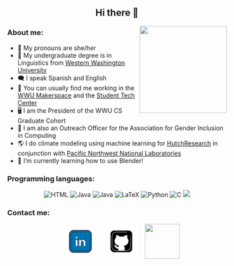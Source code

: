 ## <div align="center"> Hi there 👋 </div>

<!--
My name is Sarah, and I am currently a master's student at [Western Washington University](https://wwu.edu "Westerns Website"), studying [Computer Science](https://cs.wwu.edu "Westerns CS Department Site"). I am also a research assistant at [HutchResearch](https://fw.cs.wwu.edu/~hutchib2/hutchresearch.html "HutchResearch Site"). 
-->

<img align="right" width="200" height="200" src="https://media-exp1.licdn.com/dms/image/C5603AQG1G8irCF_9Yg/profile-displayphoto-shrink_800_800/0/1648967759132?e=1671667200&v=beta&t=oi9_9sBtuZPZ5lu4Gf4mp_afFDIRrD1jFILFfVUbRU8">

### About me:
- 🌺 My pronouns are she/her
- 📜 My undergraduate degree is in Linguistics from [Western Washington University](https://wwu.edu "Westerns Website")
- 🗨️ I speak Spanish and English
- 💼 You can usually find me working in the [WWU Makerspace](https://engineeringdesign.wwu.edu/makerspace "Makerspace Website") and the [Student Tech Center](https://stc.wwu.edu/ "Student Tech Center Site")
- 🖥️ I am the President of the WWU CS Graduate Cohort
- 🌈 I am also an Outreach Officer for the Association for Gender Inclusion in Computing
- 🌎 I do climate modeling using machine learning for [HutchResearch](https://fw.cs.wwu.edu/~hutchib2/hutchresearch.html "HutchResearch Site") in conjunction with [Pacific Northwest National Laboratories](https://pnnl.gov "PNNL Site")
- 🌱 I’m currently learning how to use Blender!

### Programming languages:
<div align="center">
  <img src="https://img.shields.io/badge/html5-%23E34F26.svg?style=for-the-badge&logo=html5&logoColor=white" alt="HTML"/> <img src="https://img.shields.io/badge/java-%23ED8B00.svg?style=for-the-badge&logo=java&logoColor=white" alt="Java"/> <img src="https://img.shields.io/badge/c%23-%23239120.svg?style=for-the-badge&logo=c-sharp&logoColor=white" alt="Java"/> <img src="https://img.shields.io/badge/latex-%23008080.svg?style=for-the-badge&logo=latex&logoColor=white" alt="LaTeX"/> <img src="https://img.shields.io/badge/python-3670A0?style=for-the-badge&logo=python&logoColor=ffdd54" alt="Python"/> <img src="https://img.shields.io/badge/c-%2300599C.svg?style=for-the-badge&logo=c&logoColor=white)" alt="C"/> <img src="https://img.shields.io/badge/markdown-%23000000.svg?style=for-the-badge&logo=markdown&logoColor=white alt="Markdown"/>
</div>

### Contact me:

<!--
<div id="contact">
  <a href="https://www.linkedin.com/in/sarah-coffland">
    <img src="https://img.shields.io/badge/LinkedIn-blue?style=for-the-badge&logo=linkedin&logoColor=white" alt="LinkedIn Badge"/>
  </a>
</div>
-->

    
<p align="center">
  <div align="center"  class="icons-social" style="margin-left: 10px;">
        <a style="margin-left: 10px;"  target="_blank" href="https://www.linkedin.com/in/sarah-coffland/">
			<img src="https://raw.githubusercontent.com/SarahCoffland/SarahCoffland/b0c950ecc982d628757e93f8f787df7c1747ea2f/icons8-linkedin.svg" width="80" height="80"></a>
        <a style="margin-left: 10px;" target="_blank" href="https://github.com/SarahCoffland">
		<img src="https://raw.githubusercontent.com/SarahCoffland/SarahCoffland/69cb7c0a1228d2b5a38427ab5a1c537a5be87e96/icons8-github-squared.svg" width="80" height="80"></a>
		<a style="margin-left: 10px;" target="_blank" href="mailto:cofflas@wwu.edu">
				<img src="https://img.icons8.com/plasticine/452/apple-mail.png" width="80" height="80"></a>
      </div>

</p>
    

<!--
**SarahCoffland/SarahCoffland** is a ✨ _special_ ✨ repository because its `README.md` (this file) appears on your GitHub profile.

Here are some ideas to get you started:

- 🔭 I’m currently working on climate research with HutchResearch
- 🌱 I’m currently learning ...
- 👯 I’m looking to collaborate on ...
- 🤔 I’m looking for help with ...
- 💬 Ask me about ...
- 📫 How to reach me: ...
- 😄 Pronouns: ...
- ⚡ Fun fact: ...
-->

<!--
[![Anurag's GitHub stats](https://github-readme-stats.vercel.app/api?username=SarahCoffland)](https://github.com/anuraghazra/github-readme-stats)


[![Top Langs](https://github-readme-stats.vercel.app/api/top-langs/?username=SarahCoffland)](https://github.com/anuraghazra/SarahCoffland)
-->
